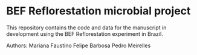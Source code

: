 # BEF Reflorestation microbial project

This repository contains the code and data for the manuscript in development using the BEF Reflorestation experiment in Brazil.

Authors:
Mariana Faustino
Felipe Barbosa
Pedro Meirelles